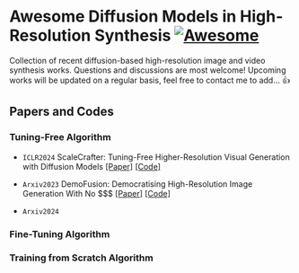 # Awesome Diffusion Models in High-Resolution Synthesis [![Awesome](https://cdn.rawgit.com/sindresorhus/awesome/d7305f38d29fed78fa85652e3a63e154dd8e8829/media/badge.svg)](https://github.com/sindresorhus/awesome)
Collection of recent diffusion-based high-resolution image and video synthesis works. Questions and discussions are most welcome! Upcoming works will be updated on a regular basis, feel free to contact me to add... :thumbsup:

## Papers and Codes

### Tuning-Free Algorithm

* `ICLR2024` ScaleCrafter: Tuning-Free Higher-Resolution Visual Generation with Diffusion Models [[Paper]](https://arxiv.org/pdf/2310.07702.pdf) [[Code]](https://yingqinghe.github.io/scalecrafter/)

* `Arxiv2023` DemoFusion: Democratising High-Resolution Image Generation With No $$$ [[Paper]](https://arxiv.org/pdf/2311.16973.pdf) [[Code]](https://github.com/PRIS-CV/DemoFusion)

* `Arxiv2024`

### Fine-Tuning Algorithm


### Training from Scratch Algorithm

